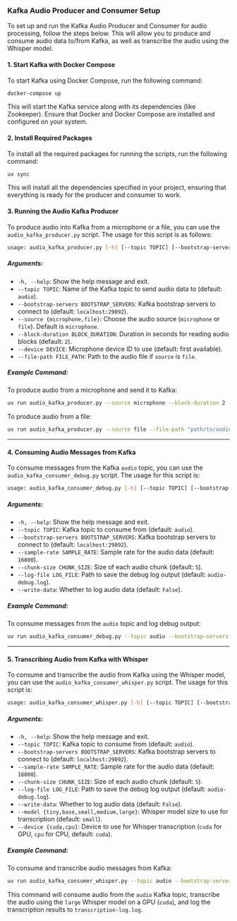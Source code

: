 ### Kafka Audio Producer and Consumer Setup

To set up and run the Kafka Audio Producer and Consumer for audio processing, follow the steps below. This will allow you to produce and consume audio data to/from Kafka, as well as transcribe the audio using the Whisper model.

#### 1. **Start Kafka with Docker Compose**

To start Kafka using Docker Compose, run the following command:

```bash
docker-compose up
```

This will start the Kafka service along with its dependencies (like Zookeeper). Ensure that Docker and Docker Compose are installed and configured on your system.

#### 2. **Install Required Packages**

To install all the required packages for running the scripts, run the following command:

```bash
uv sync
```

This will install all the dependencies specified in your project, ensuring that everything is ready for the producer and consumer to work.

#### 3. **Running the Audio Kafka Producer**

To produce audio into Kafka from a microphone or a file, you can use the `audio_kafka_producer.py` script. The usage for this script is as follows:

```bash
usage: audio_kafka_producer.py [-h] [--topic TOPIC] [--bootstrap-servers BOOTSTRAP_SERVERS] [--source {microphone,file}] [--block-duration BLOCK_DURATION] [--device DEVICE] [--file-path FILE_PATH]
```

##### **Arguments**:

- `-h, --help`: Show the help message and exit.
- `--topic TOPIC`: Name of the Kafka topic to send audio data to (default: `audio`).
- `--bootstrap-servers BOOTSTRAP_SERVERS`: Kafka bootstrap servers to connect to (default: `localhost:29092`).
- `--source {microphone,file}`: Choose the audio source (`microphone` or `file`). Default is `microphone`.
- `--block-duration BLOCK_DURATION`: Duration in seconds for reading audio blocks (default: `2`).
- `--device DEVICE`: Microphone device ID to use (default: first available).
- `--file-path FILE_PATH`: Path to the audio file if `source` is `file`.

##### **Example Command**:

To produce audio from a microphone and send it to Kafka:

```bash
uv run audio_kafka_producer.py --source microphone --block-duration 2 --topic audio
```

To produce audio from a file:

```bash
uv run audio_kafka_producer.py --source file --file-path "path/to/audio/file.wav" --topic audio
```

---

#### 4. **Consuming Audio Messages from Kafka**

To consume messages from the Kafka `audio` topic, you can use the `audio_kafka_consumer_debug.py` script. The usage for this script is:

```bash
usage: audio_kafka_consumer_debug.py [-h] [--topic TOPIC] [--bootstrap-servers BOOTSTRAP_SERVERS] [--sample-rate SAMPLE_RATE] [--chunk-size CHUNK_SIZE] [--log-file LOG_FILE] [--write-data]
```

##### **Arguments**:
- `-h, --help`: Show the help message and exit.
- `--topic TOPIC`: Kafka topic to consume from (default: `audio`).
- `--bootstrap-servers BOOTSTRAP_SERVERS`: Kafka bootstrap servers to connect to (default: `localhost:29092`).
- `--sample-rate SAMPLE_RATE`: Sample rate for the audio data (default: `16000`).
- `--chunk-size CHUNK_SIZE`: Size of each audio chunk (default: `5`).
- `--log-file LOG_FILE`: Path to save the debug log output (default: `audio-debug.log`).
- `--write-data`: Whether to log audio data (default: `False`).

##### **Example Command**:
To consume messages from the `audio` topic and log debug output:
```bash
uv run audio_kafka_consumer_debug.py --topic audio --bootstrap-servers localhost:29092 --log-file audio-debug.log --write-data
```

---

#### 5. **Transcribing Audio from Kafka with Whisper**
To consume and transcribe the audio from Kafka using the Whisper model, you can use the `audio_kafka_consumer_whisper.py` script. The usage for this script is:

```bash
usage: audio_kafka_consumer_whisper.py [-h] [--topic TOPIC] [--bootstrap-servers BOOTSTRAP_SERVERS] [--sample-rate SAMPLE_RATE] [--chunk-size CHUNK_SIZE] [--log-file LOG_FILE] [--write-data] [--model {tiny,base,small,medium,large}] [--device {cuda,cpu}]
```

##### **Arguments**:
- `-h, --help`: Show the help message and exit.
- `--topic TOPIC`: Kafka topic to consume from (default: `audio`).
- `--bootstrap-servers BOOTSTRAP_SERVERS`: Kafka bootstrap servers to connect to (default: `localhost:29092`).
- `--sample-rate SAMPLE_RATE`: Sample rate for the audio data (default: `16000`).
- `--chunk-size CHUNK_SIZE`: Size of each audio chunk (default: `5`).
- `--log-file LOG_FILE`: Path to save the debug log output (default: `audio-debug.log`).
- `--write-data`: Whether to log audio data (default: `False`).
- `--model {tiny,base,small,medium,large}`: Whisper model size to use for transcription (default: `small`).
- `--device {cuda,cpu}`: Device to use for Whisper transcription (`cuda` for GPU, `cpu` for CPU, default: `cuda`).

##### **Example Command**:
To consume and transcribe audio messages from Kafka:
```bash
uv run audio_kafka_consumer_whisper.py --topic audio --bootstrap-servers localhost:29092 --log-file transcription-log.log --model large --device cuda
```

This command will consume audio from the `audio` Kafka topic, transcribe the audio using the `large` Whisper model on a GPU (`cuda`), and log the transcription results to `transcription-log.log`.

